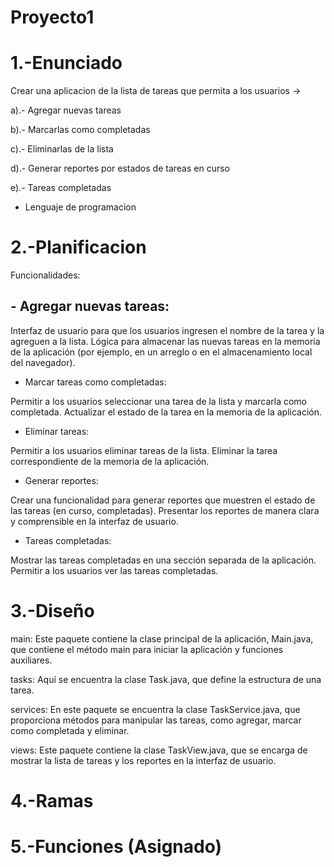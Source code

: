 # Proyecto1
# 1.-Enunciado 
Crear una aplicacion de la lista de tareas que permita a los usuarios -> 

a).- Agregar nuevas tareas

b).- Marcarlas como completadas 

c).- Eliminarlas de la lista

d).- Generar reportes por estados de tareas en curso 

e).- Tareas completadas 

- Lenguaje de programacion 

# 2.-Planificacion

Funcionalidades:

## - Agregar nuevas tareas:

Interfaz de usuario para que los usuarios ingresen el nombre de la tarea y la agreguen a la lista.
Lógica para almacenar las nuevas tareas en la memoria de la aplicación (por ejemplo, en un arreglo o en el almacenamiento local del navegador).

- Marcar tareas como completadas:

Permitir a los usuarios seleccionar una tarea de la lista y marcarla como completada.
Actualizar el estado de la tarea en la memoria de la aplicación.

- Eliminar tareas:

Permitir a los usuarios eliminar tareas de la lista.
Eliminar la tarea correspondiente de la memoria de la aplicación.

- Generar reportes:

Crear una funcionalidad para generar reportes que muestren el estado de las tareas (en curso, completadas).
Presentar los reportes de manera clara y comprensible en la interfaz de usuario.

- Tareas completadas:

Mostrar las tareas completadas en una sección separada de la aplicación.
Permitir a los usuarios ver las tareas completadas.

# 3.-Diseño

main: Este paquete contiene la clase principal de la aplicación, Main.java, que contiene el método main para iniciar la aplicación y funciones auxiliares.

tasks: Aquí se encuentra la clase Task.java, que define la estructura de una tarea.

services: En este paquete se encuentra la clase TaskService.java, que proporciona métodos para manipular las tareas, como agregar, marcar como completada y eliminar.

views: Este paquete contiene la clase TaskView.java, que se encarga de mostrar la lista de tareas y los reportes en la interfaz de usuario.

# 4.-Ramas



# 5.-Funciones (Asignado)


